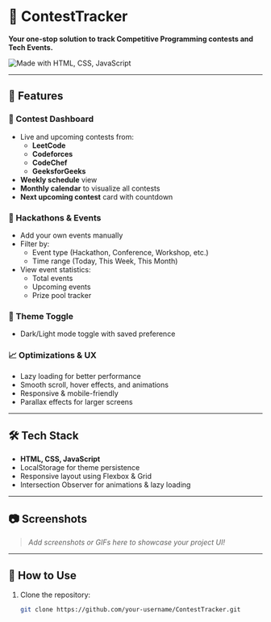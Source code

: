 # 🚀 ContestTracker

**Your one-stop solution to track Competitive Programming contests and Tech Events.**

![Made with HTML, CSS, JavaScript](https://img.shields.io/badge/Made%20with-HTML%2FCSS%2FJS-orange)

---

## 📌 Features

### 📅 Contest Dashboard
- Live and upcoming contests from:
  - **LeetCode**
  - **Codeforces**
  - **CodeChef**
  - **GeeksforGeeks**
- **Weekly schedule** view
- **Monthly calendar** to visualize all contests
- **Next upcoming contest** card with countdown

### 🧭 Hackathons & Events
- Add your own events manually
- Filter by:
  - Event type (Hackathon, Conference, Workshop, etc.)
  - Time range (Today, This Week, This Month)
- View event statistics:
  - Total events
  - Upcoming events
  - Prize pool tracker

### 🌙 Theme Toggle
- Dark/Light mode toggle with saved preference

### 📈 Optimizations & UX
- Lazy loading for better performance
- Smooth scroll, hover effects, and animations
- Responsive & mobile-friendly
- Parallax effects for larger screens

---

## 🛠 Tech Stack

- **HTML, CSS, JavaScript**
- LocalStorage for theme persistence
- Responsive layout using Flexbox & Grid
- Intersection Observer for animations & lazy loading

---

## 📷 Screenshots

> *Add screenshots or GIFs here to showcase your project UI!*

---

## 🧪 How to Use

1. Clone the repository:
   ```bash
   git clone https://github.com/your-username/ContestTracker.git
